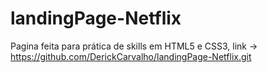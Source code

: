 # landingPage-Netflix
Pagina feita para prática de skills em HTML5 e CSS3, link -> https://github.com/DerickCarvalho/landingPage-Netflix.git
